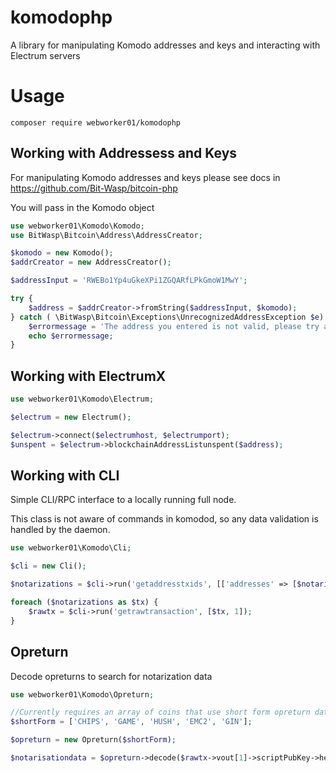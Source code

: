 # komodophp

A library for manipulating Komodo addresses and keys and interacting with Electrum servers

# Usage

`composer require webworker01/komodophp`

Working with Addressess and Keys
----------

For manipulating Komodo addresses and keys please see docs in https://github.com/Bit-Wasp/bitcoin-php

You will pass in the Komodo object

```php
use webworker01\Komodo\Komodo;
use BitWasp\Bitcoin\Address\AddressCreator;

$komodo = new Komodo();
$addrCreator = new AddressCreator();

$addressInput = 'RWEBo1Yp4uGkeXPi1ZGQARfLPkGmoW1MwY';

try {
    $address = $addrCreator->fromString($addressInput, $komodo);
} catch ( \BitWasp\Bitcoin\Exceptions\UnrecognizedAddressException $e) {
    $errormessage = 'The address you entered is not valid, please try again';
    echo $errormessage;
}
```

Working with ElectrumX
----------

```php
use webworker01\Komodo\Electrum;

$electrum = new Electrum();

$electrum->connect($electrumhost, $electrumport);
$unspent = $electrum->blockchainAddressListunspent($address);
```

Working with CLI
----------

Simple CLI/RPC interface to a locally running full node.

This class is not aware of commands in komodod, so any data validation is handled by the daemon.

```php
use webworker01\Komodo\Cli;

$cli = new Cli();

$notarizations = $cli->run('getaddresstxids', [['addresses' => [$notarizationAddress], 'start' => $currentblock, 'end' => $currentendblock]] );

foreach ($notarizations as $tx) {
    $rawtx = $cli->run('getrawtransaction', [$tx, 1]);
}
```


Opreturn
----------

Decode opreturns to search for notarization data

```php
use webworker01\Komodo\Opreturn;

//Currently requires an array of coins that use short form opreturn data
$shortForm = ['CHIPS', 'GAME', 'HUSH', 'EMC2', 'GIN'];

$opreturn = new Opreturn($shortForm);

$notarisationdata = $opreturn->decode($rawtx->vout[1]->scriptPubKey->hex);
```
